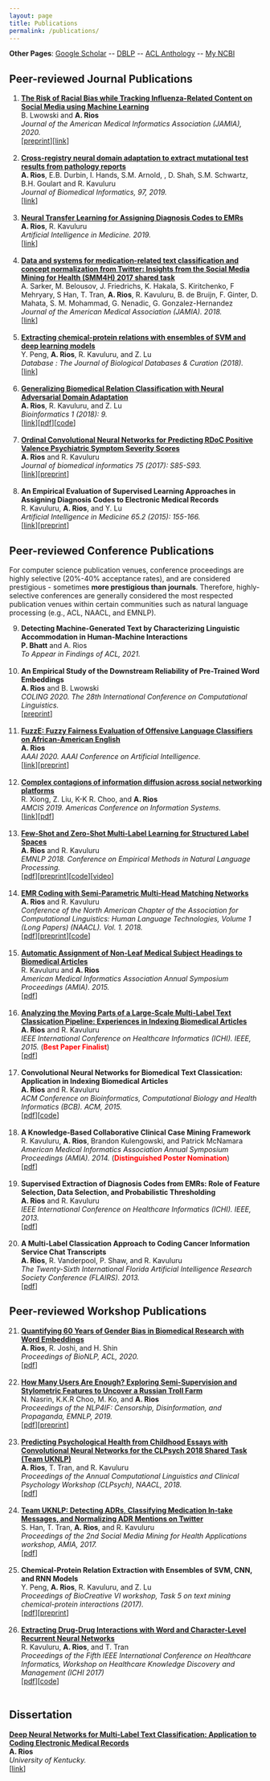 ```yaml
---
layout: page
title: Publications
permalink: /publications/
---
```

**Other Pages**: [Google Scholar](https://scholar.google.com/citations?user=KJr3ptUAAAAJ&hl=en) -- [DBLP](http://dblp.uni-trier.de/pers/hd/r/Rios:Anthony) -- [ACL Anthology](https://aclweb.org/anthology/people/a/anthony-rios/) -- [My NCBI](https://www.ncbi.nlm.nih.gov/myncbi/anthony.rios.1/bibliography/public/)


## Peer-reviewed Journal Publications
<ol start="1">
<li><b><a href="http://anthonyrios.net/blog/2021/02/jamia">The Risk of Racial Bias while Tracking Influenza-Related Content on Social Media using Machine Learning</a></b><br />B. Lwowski and <b>A. Rios</b><br /><i>Journal of the American Medical Informatics Association (JAMIA), 2020.</i><br />[<a href="https://anthonyrios.net/other/racial-bias-virus.pdf">preprint</a>][<a href="https://academic.oup.com/jamia/article-lookup/doi/10.1093/jamia/ocaa326">link</a>]</li><br />
<li><b><a href="http://anthonyrios.net/blog/2019/09/jbi">Cross-registry neural domain adaptation to extract mutational test results from pathology reports</a></b><br /><b>A. Rios</b>, E.B. Durbin, I. Hands, S.M. Arnold, , D. Shah, S.M. Schwartz,  B.H. Goulart and R. Kavuluru<br /><i>Journal of Biomedical Informatics, 97, 2019.</i><br />[<a href="https://www.sciencedirect.com/science/article/pii/S1532046419301868">link</a>]</li><br />
<li><b><a href="http://anthonyrios.net/blog/2019/04/aimed">Neural Transfer Learning for Assigning Diagnosis Codes to EMRs</a></b><br /><b>A. Rios</b>, R. Kavuluru<br /><i>Artificial Intelligence in Medicine. 2019.</i><br />[<a href="https://www.sciencedirect.com/science/article/pii/S0933365718304378">link</a>]</li><br />
<li><b><a href="http://anthonyrios.net/blog/2018/10/jamia">Data and systems for medication-related text classification and concept normalization from Twitter: Insights from the Social Media Mining for Health (SMM4H) 2017 shared task</a></b><br />A. Sarker, M. Belousov, J. Friedrichs, K. Hakala, S. Kiritchenko, F Mehryary, S Han, T. Tran, <b>A. Rios</b>, R. Kavuluru, B. de Bruijn, F. Ginter, D. Mahata, S. M. Mohammad, G. Nenadic, G. Gonzalez-Hernandez<br /><i>Journal of the American Medical Association (JAMIA). 2018.</i><br />[<a href="https://academic.oup.com/jamia/advance-article/doi/10.1093/jamia/ocy114/5113021">link</a>]</li><br />
<li><b><a href="http://anthonyrios.net/blog/2018/01/database">Extracting chemical-protein relations with ensembles of SVM and deep learning models</a></b><br />Y. Peng, <b>A. Rios</b>, R. Kavuluru, and Z. Lu<br /><i>Database : The Journal of Biological Databases & Curation (2018).</i><br />[<a href="https://doi.org/10.1093/database/bay073">link</a>]</li><br />
<li><b><a href="http://anthonyrios.net/blog/2018/03/bioinformatics-2018">Generalizing Biomedical Relation Classification with Neural Adversarial Domain Adaptation</a></b><br /><b>A. Rios</b>, R. Kavuluru, and Z. Lu<br /><i>Bioinformatics 1 (2018): 9.</i><br />[<a href="https://academic.oup.com/bioinformatics/advance-article-abstract/doi/10.1093/bioinformatics/bty190/4953706?redirectedFrom=PDF">link</a>][<a href="http://protocols.netlab.uky.edu/~rvkavu2/research/neuraAdvDom.pdf">pdf</a>][<a href="https://github.com/AnthonyMRios/adversarial-relation-classification">code</a>]</li><br />
<li><b><a href="http://anthonyrios.net/blog/2017/11/jbi">Ordinal Convolutional Neural Networks for Predicting RDoC Positive Valence Psychiatric Symptom Severity Scores</a></b><br /><b>A. Rios</b> and R. Kavuluru<br /><i>Journal of biomedical informatics 75 (2017): S85-S93.</i><br />[<a href="http://www.sciencedirect.com/science/article/pii/S153204641730103X">link</a>][<a href="http://protocols.netlab.uky.edu/~rvkavu2/research/rdoc-rios-jbi-17.pdf">preprint</a>]</li><br />
<li><b>An Empirical Evaluation of Supervised Learning Approaches in Assigning Diagnosis Codes to Electronic Medical Records</b><br />R. Kavuluru, <b>A. Rios</b>, and Y. Lu<br /><i>Artificial Intelligence in Medicine 65.2 (2015): 155-166.</i><br />[<a href="https://www.sciencedirect.com/science/article/pii/S0933365715000482">link</a>][<a href="http://protocols.netlab.uky.edu/~rvkavu2/research/aimed-ichi-15.pdf">preprint</a>]</li>
</ol>

## Peer-reviewed Conference Publications
For computer science publication venues, conference proceedings are highly selective (20%-40% acceptance rates), and are considered prestigious - sometimes <b>more prestigious than journals</b>. Therefore, highly-selective conferences are generally considered the most respected publication venues within certain communities such as natural language processing (e.g., ACL, NAACL, and EMNLP).

<ol start="9">
<li><b>Detecting Machine-Generated Text by Characterizing Linguistic Accommodation in Human-Machine Interactions</b><br /><b>P. Bhatt</b> and A. Rios<br /><i>To Appear in Findings of ACL, 2021.</i><br /></li><br />
<li><b>An Empirical Study of the Downstream Reliability of Pre-Trained Word Embeddings </b><br /><b>A. Rios</b> and B. Lwowski<br /><i>COLING 2020. The 28th International Conference on Computational Linguistics.</i><br />[<a href="https://anthonyrios.net/other/rios-coling2020.pdf">preprint</a>]</li><br />
<li><b><a href="http://anthonyrios.net/blog/2020/02/aaai">FuzzE: Fuzzy Fairness Evaluation of Offensive Language Classifiers on African-American English</a></b><br /><b>A. Rios</b><br /><i>AAAI 2020. AAAI Conference on Artificial Intelligence.</i><br />[<a href="https://aaai.org/ojs/index.php/AAAI/article/view/5434/5290">link</a>][<a href="https://anthonyrios.net/other/rios-aaai2020.pdf">preprint</a>]</li><br />
<li><b><a href="http://anthonyrios.net/blog/2019/05/amcis">Complex contagions of information diffusion across social networking platforms</a></b><br />R. Xiong, Z. Liu, K-K R. Choo, and <b>A. Rios</b><br /><i>AMCIS 2019. Americas Conference on Information Systems.</i><br />[<a href="https://aisel.aisnet.org/amcis2019/data_science_analytics_for_decision_support/data_science_analytics_for_decision_support/22/">link</a>][<a href="https://aisel.aisnet.org/cgi/viewcontent.cgi?article=1396&context=amcis2019">pdf</a>]</li><br />
<li><b><a href="http://anthonyrios.net/blog/2018/08/emnlp-2018">Few-Shot and Zero-Shot Multi-Label Learning for Structured Label Spaces</a></b><br /><b>A. Rios</b> and R. Kavuluru<br /><i>EMNLP 2018. Conference on Empirical Methods in Natural Language Processing.</i><br />[<a href="http://aclweb.org/anthology/D18-1352">pdf</a>][<a href="https://anthonyrios.net/other/emnlp2018.pdf">preprint</a>][<a href="https://github.com/AnthonyMRios/multi-label-zero-shot">code</a>][<a href="https://vimeo.com/305948835">video</a>]</li><br />
<li><b><a href="http://anthonyrios.net/blog/2018/02/naacl">EMR Coding with Semi-Parametric Multi-Head Matching Networks</a></b><br /><b>A. Rios</b> and R. Kavuluru<br /><i>Conference of the North American Chapter of the Association for Computational Linguistics: Human Language Technologies, Volume 1 (Long Papers) (NAACL). Vol. 1. 2018.</i><br />[<a href="http://aclweb.org/anthology/N18-1189">pdf</a>][<a href="https://anthonyrios.net/other/naaclhlt2018.pdf">preprint</a>][<a href="https://github.com/AnthonyMRios/med-match-cnn">code</a>]</li><br />
<li><b><a href="http://anthonyrios.net/blog/2015/11/amia">Automatic Assignment of Non-Leaf Medical Subject Headings to Biomedical Articles</a></b><br />R. Kavuluru and <b>A. Rios</b><br /><i>American Medical Informatics Association Annual Symposium Proceedings (AMIA). 2015.</i><br />[<a href="https://www.ncbi.nlm.nih.gov/pmc/articles/PMC4765689/pdf/2247586.pdf">pdf</a>]</li><br />
<li><b><a href="http://anthonyrios.net/blog/2015/06/ichi">Analyzing the Moving Parts of a Large-Scale Multi-Label Text Classication Pipeline: Experiences in Indexing Biomedical Articles</a></b><br /><b>A. Rios</b> and R. Kavuluru<br /><i>IEEE International Conference on Healthcare Informatics (ICHI). IEEE, 2015.</i> (<b><font color="red">Best Paper Finalist</font></b>)<br />[<a href="https://pdfs.semanticscholar.org/5223/3f3eaa85c94fb18b2df81e4fda06ecc5e894.pdf">pdf</a>]</li><br />
<li><b>Convolutional Neural Networks for Biomedical Text Classication: Application in Indexing Biomedical Articles</b><br /><b>A. Rios</b> and R. Kavuluru<br /><i>ACM Conference on Bioinformatics, Computational Biology and Health Informatics (BCB). ACM, 2015.</i><br />[<a href="https://pdfs.semanticscholar.org/2866/9e91f56ac52ab4978150093c2b2662283986.pdf">pdf</a>][<a href="https://github.com/AnthonyMRios/bio-cnn">code</a>]</li><br />
<li><b>A Knowledge-Based Collaborative Clinical Case Mining Framework</b><br />R. Kavuluru, <b>A. Rios</b>, Brandon Kulengowski, and Patrick McNamara<br /><i>American Medical Informatics Association Annual Symposium Proceedings (AMIA). 2014.</i> (<b><font color="red">Distinguished Poster Nomination</font></b>)<br />[<a href="https://knowledge.amia.org/56638-amia-1.1540970/t-005-1.1543914/f-005-1.1543915/a-389-1.1544504/an-389-1.1544505?timeStamp=1490724218726">pdf</a>]</li><br />
<li><b>Supervised Extraction of Diagnosis Codes from EMRs: Role of Feature Selection, Data Selection, and Probabilistic Thresholding</b><br /><b>A. Rios</b> and R. Kavuluru<br /><i>IEEE International Conference on Healthcare Informatics (ICHI). IEEE, 2013.</i><br />[<a href="https://pdfs.semanticscholar.org/4354/f1c8b058a5da4b30ffba97131edcf4fd79e7.pdf">pdf</a>]</li><br />
<li><b>A Multi-Label Classication Approach to Coding Cancer Information Service Chat Transcripts</b><br /><b>A. Rios</b>, R. Vanderpool, P. Shaw, and R. Kavuluru<br /><i>The Twenty-Sixth International Florida Artificial Intelligence Research Society Conference (FLAIRS). 2013.</i><br />[<a href="https://pdfs.semanticscholar.org/4354/f1c8b058a5da4b30ffba97131edcf4fd79e7.pdf">pdf</a>]</li>
</ol>


## Peer-reviewed Workshop Publications

<ol start="21">
<li><b><a href="http://anthonyrios.net/blog/2020/07/bionlp-2020">Quantifying 60 Years of Gender Bias in Biomedical Research with Word Embeddings</a></b><br /><b>A. Rios</b>, R. Joshi, and H. Shin<br /><i>Proceedings of BioNLP, ACL, 2020.</i><br />[<a href="https://anthonyrios.net/other/RiosBioNLP2020.pdf">pdf</a>]</li><br />
<li><b><a href="http://anthonyrios.net/blog/2019/11/emnlp-2019">How Many Users Are Enough?  Exploring Semi-Supervision and Stylometric Features to Uncover a Russian Troll Farm</a></b><br />N. Nasrin, K.K.R Choo, M. Ko, and <b>A. Rios</b><br /><i>Proceedings of the NLP4IF: Censorship, Disinformation, and Propaganda, EMNLP, 2019.</i><br />[<a href="https://www.aclweb.org/anthology/D19-5003/">pdf</a>][<a href="https://anthonyrios.net/other/nlp4if-emnlp2019.pdf">preprint</a>]</li><br />
<li><b><a href="http://anthonyrios.net/blog/2018/02/clpsych">Predicting Psychological Health from Childhood Essays with Convolutional Neural Networks for the CLPsych 2018 Shared Task (Team UKNLP)</a></b><br /><b>A. Rios</b>, T. Tran, and R. Kavuluru<br /><i>Proceedings of the Annual Computational Linguistics and Clinical Psychology Workshop (CLPsych), NAACL, 2018.</i><br />[<a href="http://aclweb.org/anthology/W18-0611 ">pdf</a>]</li><br />
<li><b><a href="http://anthonyrios.net/blog/2017/11/smmh">Team UKNLP: Detecting ADRs, Classifying Medication In-take Messages, and Normalizing ADR Mentions on Twitter</a></b><br />S. Han, T. Tran, <b>A. Rios</b>, and R. Kavuluru<br /><i>Proceedings of the 2nd Social Media Mining for Health Applications workshop, AMIA, 2017.</i><br />[<a href="https://healthlanguageprocessing.files.wordpress.com/2017/10/sharedtask_uknlp.pdf">pdf</a>]</li><br />
<li><b>Chemical-Protein Relation Extraction with Ensembles of SVM, CNN, and RNN Models</b><br />Y. Peng, <b>A. Rios</b>, R. Kavuluru, and Z. Lu<br /><i>Proceedings of BioCreative VI workshop, Task 5 on text mining chemical-protein interactions (2017).</i><br />[<a href="http://www.biocreative.org/media/store/files/2017/ProceedingsBCVI_v1.pdf">pdf</a>][<a href="https://arxiv.org/pdf/1802.01255.pdf">preprint</a>]</li><br />
<li><b><a href="https://anthonyrios.net/blog/2017/08/ichi">Extracting Drug-Drug Interactions with Word and Character-Level Recurrent Neural Networks</a></b><br />R. Kavuluru, <b>A. Rios</b>, and T. Tran<br /><i>Proceedings of the Fifth IEEE International Conference on Healthcare Informatics, Workshop on Healthcare Knowledge Discovery and Management (ICHI 2017)</i><br />[<a href="https://www.ncbi.nlm.nih.gov/pmc/articles/PMC5639883/pdf/nihms907942.pdf">pdf</a>][<a href="https://github.com/AnthonyMRios/relation-extraction-rnn">code</a>]</li><br />
</ol>

## Dissertation
<b><a href="http://anthonyrios.net/blog/2018/08/dissertation">Deep Neural Networks for Multi-Label Text Classification: Application to Coding Electronic Medical Records</a></b><br /><b>A. Rios</b><br /><i>University of Kentucky.</i><br />[<a href="https://uknowledge.uky.edu/cs_etds/71/">link</a>]
